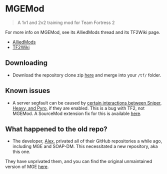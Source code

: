 # MGEMod
> A 1v1 and 2v2 training mod for Team Fortress 2

For more info on MGEMod, see its AlliedMods thread and its TF2Wiki page.

- [AlliedMods](https://forums.alliedmods.net/showthread.php?t=154755)
- [TF2Wiki](http://wiki.teamfortress.com/wiki/MGE_Mod)

## Downloading
- Download the repository clone zip [here](https://github.com/sapphonie/MGEMod/archive/master.zip) and merge into your `/tf/` folder.

## Known issues
- A server segfault can be caused by [certain interactions between Sniper, Heavy, and Pyro](https://forums.alliedmods.net/showthread.php?t=302264), if they are enabled. This is a bug with TF2, not MGEMod. A SourceMod extension fix for this is available [here](https://github.com/Kenzzer/JetPack_Fix).

## What happened to the old repo?
- The developer, [Alex](https://github.com/alvancamp), privated all of their GitHub repositories a while ago, including MGE and SOAP-DM. This necessitated a new repository, aka this one.

They have unprivated them, and you can find the original unmaintained version of MGE [here](https://github.com/alvancamp/MGEMod).
